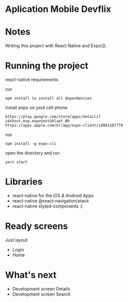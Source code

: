 # Aplication Mobile Devflix

# Notes
Writing this project with React Native and Expo😉.

# Running the project
react-native requirements

run
```
npm install to install all dependencies
```
install expo on yout cell phone 
```
https://play.google.com/store/apps/details?id=host.exp.exponent&hl=pt_BR
https://apps.apple.com/br/app/expo-client/id982107779
```

run
```
npm install -g expo-cli
```
open the directory and run 
```
yarn start
```

# Libraries
- react-native for the iOS & Android Apps
- react-native @react-navigation/stack
- react-native styled-components :)

# Ready screens
Just layout
- Login
- Home

# What's next
- Development screen Details
- Development screen Search
